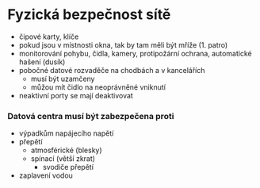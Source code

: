 # Fyzická bezpečnost sítě
- čipové karty, klíče
- pokud jsou v místnosti okna, tak by tam měli být mříže (1. patro)
- monitorování pohybu, čidla, kamery, protipožární ochrana, automatické hašení (dusík)
- pobočné datové rozvaděče na chodbách a v kancelářích
	- musí být uzamčeny
	- můžou mít čidlo na neoprávněné vniknutí
- neaktivní porty se mají deaktivovat
### Datová centra musí být zabezpečena proti
- výpadkům napájecího napětí
- přepětí
	- atmosférické (blesky)
	- spínací (větší zkrat)
		- svodiče přepětí
- zaplavení vodou